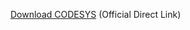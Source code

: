 [Download CODESYS](https://store-archive.codesys.com/ftp_download/3S/CODESYS/300000/3.5.19.50/CODESYS%2064%203.5.19.50.exe) (Official Direct Link)
